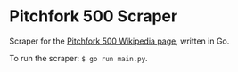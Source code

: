 # Pitchfork 500 Scraper

Scraper for the [Pitchfork 500 Wikipedia page](https://en.wikipedia.org/wiki/The_Pitchfork_500), written in Go.

To run the scraper: `$ go run main.py`.
